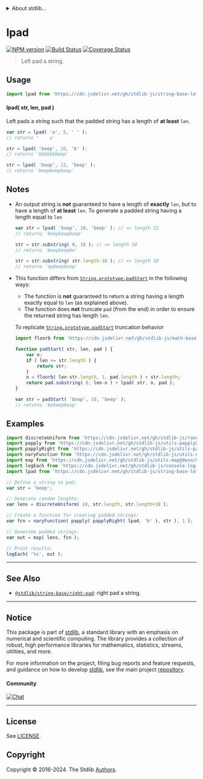 <!--

@license Apache-2.0

Copyright (c) 2022 The Stdlib Authors.

Licensed under the Apache License, Version 2.0 (the "License");
you may not use this file except in compliance with the License.
You may obtain a copy of the License at

   http://www.apache.org/licenses/LICENSE-2.0

Unless required by applicable law or agreed to in writing, software
distributed under the License is distributed on an "AS IS" BASIS,
WITHOUT WARRANTIES OR CONDITIONS OF ANY KIND, either express or implied.
See the License for the specific language governing permissions and
limitations under the License.

-->


<details>
  <summary>
    About stdlib...
  </summary>
  <p>We believe in a future in which the web is a preferred environment for numerical computation. To help realize this future, we've built stdlib. stdlib is a standard library, with an emphasis on numerical and scientific computation, written in JavaScript (and C) for execution in browsers and in Node.js.</p>
  <p>The library is fully decomposable, being architected in such a way that you can swap out and mix and match APIs and functionality to cater to your exact preferences and use cases.</p>
  <p>When you use stdlib, you can be absolutely certain that you are using the most thorough, rigorous, well-written, studied, documented, tested, measured, and high-quality code out there.</p>
  <p>To join us in bringing numerical computing to the web, get started by checking us out on <a href="https://github.com/stdlib-js/stdlib">GitHub</a>, and please consider <a href="https://opencollective.com/stdlib">financially supporting stdlib</a>. We greatly appreciate your continued support!</p>
</details>

# lpad

[![NPM version][npm-image]][npm-url] [![Build Status][test-image]][test-url] [![Coverage Status][coverage-image]][coverage-url] <!-- [![dependencies][dependencies-image]][dependencies-url] -->

> Left pad a string.



<section class="usage">

## Usage

```javascript
import lpad from 'https://cdn.jsdelivr.net/gh/stdlib-js/string-base-left-pad@deno/mod.js';
```

#### lpad( str, len, pad )

Left pads a string such that the padded string has a length of **at least** `len`.

```javascript
var str = lpad( 'a', 5, ' ' );
// returns '    a'

str = lpad( 'beep', 10, 'b' );
// returns 'bbbbbbbeep'

str = lpad( 'boop', 12, 'beep' );
// returns 'beepbeepboop'
```

</section>

<!-- /.usage -->

<section class="notes">

## Notes

-   An output string is **not** guaranteed to have a length of **exactly** `len`, but to have a length of **at least** `len`. To generate a padded string having a length equal to `len`

    ```javascript
    var str = lpad( 'boop', 10, 'beep' ); // => length 12
    // returns 'beepbeepboop'

    str = str.substring( 0, 10 ); // => length 10
    // returns 'beepbeepbo'

    str = str.substring( str.length-10 ); // => length 10
    // returns 'epbeepboop'
    ```

-   This function differs from [`String.prototype.padStart`][mdn-string-padstart] in the following ways:

    -   The function is **not** guaranteed to return a string having a length exactly equal to `len` (as explained above).
    -   The function does **not** truncate `pad` (from the end) in order to ensure the returned string has length `len`.

    To replicate [`String.prototype.padStart`][mdn-string-padstart] truncation behavior

    ```javascript
    import floorb from 'https://cdn.jsdelivr.net/gh/stdlib-js/math-base-special-floorb@deno/mod.js';

    function padStart( str, len, pad ) {
        var n;
        if ( len <= str.length ) {
            return str;
        }
        n = floorb( len-str.length, 1, pad.length ) + str.length;
        return pad.substring( 0, len-n ) + lpad( str, n, pad );
    }

    var str = padStart( 'boop', 10, 'beep' );
    // returns 'bebeepboop'
    ```

</section>

<!-- /.notes -->

<section class="examples">

## Examples

<!-- eslint no-undef: "error" -->

```javascript
import discreteUniform from 'https://cdn.jsdelivr.net/gh/stdlib-js/random-array-discrete-uniform@deno/mod.js';
import papply from 'https://cdn.jsdelivr.net/gh/stdlib-js/utils-papply@deno/mod.js';
import papplyRight from 'https://cdn.jsdelivr.net/gh/stdlib-js/utils-papply-right@deno/mod.js';
import naryFunction from 'https://cdn.jsdelivr.net/gh/stdlib-js/utils-nary-function@deno/mod.js';
import map from 'https://cdn.jsdelivr.net/gh/stdlib-js/utils-map@deno/mod.js';
import logEach from 'https://cdn.jsdelivr.net/gh/stdlib-js/console-log-each@deno/mod.js';
import lpad from 'https://cdn.jsdelivr.net/gh/stdlib-js/string-base-left-pad@deno/mod.js';

// Define a string to pad:
var str = 'beep';

// Generate random lengths:
var lens = discreteUniform( 10, str.length, str.length+10 );

// Create a function for creating padded strings:
var fcn = naryFunction( papply( papplyRight( lpad, 'b' ), str ), 1 );

// Generate padded strings:
var out = map( lens, fcn );

// Print results:
logEach( '%s', out );
```

</section>

<!-- /.examples -->

<!-- Section for related `stdlib` packages. Do not manually edit this section, as it is automatically populated. -->

<section class="related">

* * *

## See Also

-   <span class="package-name">[`@stdlib/string-base/right-pad`][@stdlib/string/base/right-pad]</span><span class="delimiter">: </span><span class="description">right pad a string.</span>

</section>

<!-- /.related -->

<!-- Section for all links. Make sure to keep an empty line after the `section` element and another before the `/section` close. -->


<section class="main-repo" >

* * *

## Notice

This package is part of [stdlib][stdlib], a standard library with an emphasis on numerical and scientific computing. The library provides a collection of robust, high performance libraries for mathematics, statistics, streams, utilities, and more.

For more information on the project, filing bug reports and feature requests, and guidance on how to develop [stdlib][stdlib], see the main project [repository][stdlib].

#### Community

[![Chat][chat-image]][chat-url]

---

## License

See [LICENSE][stdlib-license].


## Copyright

Copyright &copy; 2016-2024. The Stdlib [Authors][stdlib-authors].

</section>

<!-- /.stdlib -->

<!-- Section for all links. Make sure to keep an empty line after the `section` element and another before the `/section` close. -->

<section class="links">

[npm-image]: http://img.shields.io/npm/v/@stdlib/string-base-left-pad.svg
[npm-url]: https://npmjs.org/package/@stdlib/string-base-left-pad

[test-image]: https://github.com/stdlib-js/string-base-left-pad/actions/workflows/test.yml/badge.svg?branch=main
[test-url]: https://github.com/stdlib-js/string-base-left-pad/actions/workflows/test.yml?query=branch:main

[coverage-image]: https://img.shields.io/codecov/c/github/stdlib-js/string-base-left-pad/main.svg
[coverage-url]: https://codecov.io/github/stdlib-js/string-base-left-pad?branch=main

<!--

[dependencies-image]: https://img.shields.io/david/stdlib-js/string-base-left-pad.svg
[dependencies-url]: https://david-dm.org/stdlib-js/string-base-left-pad/main

-->

[chat-image]: https://img.shields.io/gitter/room/stdlib-js/stdlib.svg
[chat-url]: https://app.gitter.im/#/room/#stdlib-js_stdlib:gitter.im

[stdlib]: https://github.com/stdlib-js/stdlib

[stdlib-authors]: https://github.com/stdlib-js/stdlib/graphs/contributors

[umd]: https://github.com/umdjs/umd
[es-module]: https://developer.mozilla.org/en-US/docs/Web/JavaScript/Guide/Modules

[deno-url]: https://github.com/stdlib-js/string-base-left-pad/tree/deno
[deno-readme]: https://github.com/stdlib-js/string-base-left-pad/blob/deno/README.md
[umd-url]: https://github.com/stdlib-js/string-base-left-pad/tree/umd
[umd-readme]: https://github.com/stdlib-js/string-base-left-pad/blob/umd/README.md
[esm-url]: https://github.com/stdlib-js/string-base-left-pad/tree/esm
[esm-readme]: https://github.com/stdlib-js/string-base-left-pad/blob/esm/README.md
[branches-url]: https://github.com/stdlib-js/string-base-left-pad/blob/main/branches.md

[stdlib-license]: https://raw.githubusercontent.com/stdlib-js/string-base-left-pad/main/LICENSE

[mdn-string-padstart]: https://developer.mozilla.org/en-US/docs/Web/JavaScript/Reference/Global_Objects/String/padStart

<!-- <related-links> -->

[@stdlib/string/base/right-pad]: https://github.com/stdlib-js/string-base-right-pad/tree/deno

<!-- </related-links> -->

</section>

<!-- /.links -->
